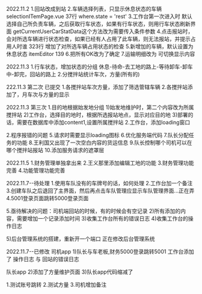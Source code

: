 2022.11.2
1.回站改成到站
2.车辆选择列表，只显示休息状态的车辆
selectionITemPage.vue 37行
where.state = 'rest'
3.工作台第一次进入时 默认选择自己所负责车辆，之后获取行车状态，如果有行车状态，则用行车状态刷新界面
getCurrentUserCarStatData这个方法改为需要传入条件参数
4.点击报站时，会对所选车辆进行状态检查，如果已经有人占用了此车辆，则无法报站，并提示占用人时谁
323行 增加了对所选车辆占用状态的检查
5.新增加的车辆，默认设置为休息状态
itemEditor 139
6.把所有OK改为了确定
7.运输明细改为 可切换显示内容

2022.11.3
1.行车状态，增加状态的分组
休息-待命-去工地的路上-等待卸车-卸车中-卸完，回站的路上
2.分搅拌站统计车次，方量(所有的)


222.11.3 第二次 已提交
1.各搅拌站车次方量，添加了筛选管辖车辆
2.各搅拌站添加了，月车次与方量的显示


2022.11.3 第三次
1.目的地根据始发地分组
1)始发地维护时，第二个内容改为所属搅拌站
2)工作台，选择目的地时，根据所选报站地点，显示对应目的地
3)部署的话，需要在数据库中添加content1,设置所属搅拌站
2.工作台，添加loading窗口


2.程序报错的问题
5.请求时需要显示loading图标
6.优化服务端代码
7.队长分配任务的功能
8.王利国又出现了一次空白内容的货运信息
9.队长控制哪个司机可以在哪个搅拌站报站
10.添加服务请求的遮罩层




2022.11.5
1.财务管理单独拿出来
2.王义那里添加编辑工地的功能
3.财务管理功能完善
4.功能管理功能完善


2022.11.7--待处理
1.使用车队没有的车牌号的话，如何处理
2.工作台加一个备注
3.创建车队之后退回了主界面，然后再点击车队管理应显示车队管理界面...正在弄
4.5001登录页面跳转5000登录页面

5.亟待解决的问题：司机端回站的时候，有的时候会有空记录
2)所有添加的内容，需要增加一个记录添加时间
3)收集工作台所有的错误日志
4)收集工作台的操作日志


5)后台管理系统的搭建，重新开一个端口
正在修改后台管理系统

2022.11.7--已修改
司机app
1)队长与车老板,财务5000登录跳转5001
工作台添加了 操作日志 与 回站的错误日志


队长app
2)添加了方量维护页面
3)队长app代码缩减了



1.测试账号跳转
2.测试方量
3.司机增加备注